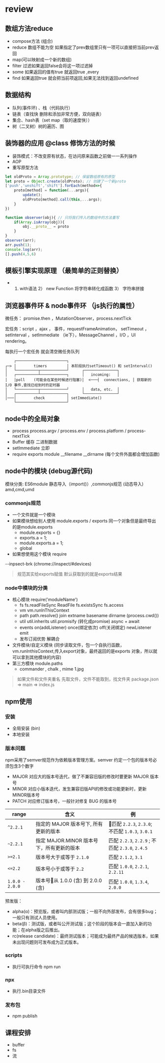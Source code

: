 # review
## 数组方法reduce
- compose方法 (组合)
- reduce  数组不能为空 如果指定了prev数组里只有一项可以直接把当前prev返回
- map(可以映射成一个新的数组)  
- filter 过滤如果返回false会将这一项过滤掉
- some 如果返回的值有true 就返回true ,every
- find 如果返回true 就会把当前项返回,如果无法找到返回undefined

## 数据结构
- 队列(事件环) 、栈（代码执行） 
- 链表（查找快 删除和添加非常方便，双向链表）
- 集合、hash表（set  map（取的速度快））
- 树（二叉树）树的遍历、图

## 装饰器的应用  @class 修饰方法的时候
- 装饰模式：不改变原有状态，在访问原来函数之前做一一系列操作
- AOP
- 重写原型方法 
```javascript
let oldProto = Array.prototype; // 保留数组原有的原型
let proto = Object.create(oldProto); // 创建了一个新proto
['push','unshift','shift'].forEach(method=>{
    proto[method] = function(...args){
        update();
        oldProto[method].call(this,...args);
    }
})

function observer(obj){ // 只将我们传入的数组中的方法重写
    if(Array.isArray(obj)){
        obj.__proto__ = proto
    }
}
observer(arr);
arr.push(1);
console.log(arr);
[].push(4,5,6)
```

## 模板引擎实现原理 （最简单的正则替换）
- 1) with语法 2） new Function 将字符串转化成函数 3） 字符串拼接

## 浏览器事件环 & node事件环 （js执行的属性）
微任务： promise.then ，MutationObserver，process.nextTick

宏任务：script ，ajax ， 事件，requestFrameAnimation， setTimeout ，setInterval ，setImmediate （ie下），MessageChannel ，I/O ，UI rendering。

每执行一个宏任务 就会清空微任务队列

```
    ┌───────────────────────┐
┌─> │        timers         │ 本阶段执行setTimeout() 和 setInterval() 
│   └──────────┬────────────┘      ┌───────────────┐
│   ┌──────────┴────────────┐      │   incoming:   │
│   │poll    (可能会在某些时候进行阻塞)│  <───┤  connections, │ 获取新的 I/O 事件,查找已经到时的定时器
│   └──────────┬────────────┘      │   data, etc.  │
│   ┌──────────┴────────────┐      └───────────────┘
│───│        check          │ setImmediate()
    └───────────────────────┘
```

## node中的全局对象
- process process.argv / process.env / process.platform / process-nextTick
- Buffer  缓存 二进制数据
- setImmediate  立即
- require exports module __filename __dirname (每个文件外面都会增加函数)

## node中的模块 (debug源代码)
模块分类: ES6module 静态导入（import()）,commonjs规范 (动态导入) amd,cmd,umd

### commonjs规范
- 一个文件就是一个模块
- 如果模块想给别人使用 module.exports / exports 同一个对象但是最终导出的是module.exports
    - module.exports = {}
    - exports.a = 1;
    - module.exports.a = 1;
    - global
- 如果想使用这个模块 require

--inpsect-brk (chrome://inspect/#devices)
> 规范其实给exports赋值 默认获取到的就是exports结果

### node中模块的分类
- 核心模块  require('moduleName')
    - fs fs.readFileSync ReadFile fs.existsSync fs.access
    - vm vm.runInThisContext
    - path path.resolve() join extname basename dirname (process.cwd())
    - util util.inherits util.promisify (转化成promise) async + await
    - events on(addListener) once(绑定依次) off(关闭绑定) newListener emit
    - 发布订阅优势  解耦合
- 文件模块/自定义模块 (同步读取文件，包一个自执行函数，vm.runInthisContext,传入export对象，最终返回的是exports 对象，所以就可以拿到其他模块的内容)
- 第三方模块 module.paths
    - commander , chalk , mime 1.jpg 

> 如果文件和文件夹重名 先取文件，文件不能取到，找文件夹 package.json => main => index.js


## npm使用
### 安装
- 全局安装 (bin)
- 本地安装

### 版本问题
npm采用了semver规范作为依赖版本管理方案。semver 约定一个包的版本号必须包含3个数字

- MAJOR 对应大的版本号迭代，做了不兼容旧版的修改时要更新 MAJOR 版本号
- MINOR 对应小版本迭代，发生兼容旧版API的修改或功能更新时，更新MINOR版本号
- PATCH 对应修订版本号，一般针对修复 BUG 的版本号


| range           | 含义                                      | 例                                              |
| --------------- | ----------------------------------------- | ----------------------------------------------- |
| `^2.2.1`        | 指定的 MAJOR 版本号下, 所有更新的版本     | 匹配 `2.2.3`, `2.3.0`; 不匹配 `1.0.3`, `3.0.1`  |
| `~2.2.1`        | 指定 MAJOR.MINOR 版本号下，所有更新的版本 | 匹配 `2.2.3`, `2.2.9` ; 不匹配 `2.3.0`, `2.4.5` |
| `>=2.1`         | 版本号大于或等于 `2.1.0`                  | 匹配 `2.1.2`, `3.1`                             |
| `<=2.2`         | 版本号小于或等于 `2.2`                    | 匹配 `1.0.0`, `2.2.1`, `2.2.11`                 |
| `1.0.0 - 2.0.0` | 版本号从 1.0.0 (含) 到 2.0.0 (含)         | 匹配 `1.0.0`, `1.3.4`, `2.0.0`                  |

预发版：
- alpha(α)：预览版，或者叫内部测试版；一般不向外部发布，会有很多bug；一般只有测试人员使用。
- beta(β)：测试版，或者叫公开测试版；这个阶段的版本会一直加入新的功能；在alpha版之后推出。
- rc(release candidate)：最终测试版本；可能成为最终产品的候选版本，如果未出现问题则可发布成为正式版本。

### scripts
- 执行可执行命令 npm run

### npx
- 执行.bin目录文件

### 发布包
- npm publish


## 课程安排
- buffer
- fs 
- 流